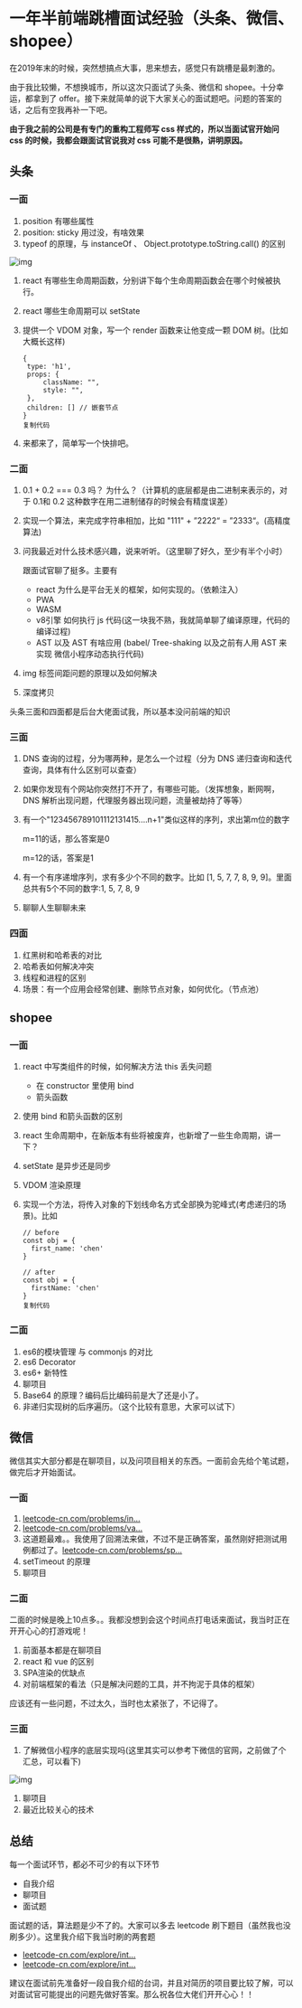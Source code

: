 # 一年半前端跳槽面试经验（头条、微信、shopee）

在2019年末的时候，突然想搞点大事，思来想去，感觉只有跳槽是最刺激的。

由于我比较懒，不想换城市，所以这次只面试了头条、微信和 shopee。十分幸运，都拿到了 offer。接下来就简单的说下大家关心的面试题吧。问题的答案的话，之后有空我再补一下吧。

**由于我之前的公司是有专门的重构工程师写 css 样式的，所以当面试官开始问 css 的时候，我都会跟面试官说我对 css 可能不是很熟，讲明原因。**

## 头条

### 一面

1. position 有哪些属性
2. position: sticky 用过没，有啥效果
3. typeof 的原理，与 instanceOf 、 Object.prototype.toString.call() 的区别



![img](https://user-gold-cdn.xitu.io/2020/3/18/170e940c691b9396?imageView2/0/w/1280/h/960/format/webp/ignore-error/1)



1. react 有哪些生命周期函数，分别讲下每个生命周期函数会在哪个时候被执行。

2. react 哪些生命周期可以 setState

3. 提供一个 VDOM 对象，写一个 render 函数来让他变成一颗 DOM 树。(比如大概长这样)

   ```
   {
   	type: 'h1',
   	props: {
   		className: "",
   		style: "",
   	},
   	children: [] // 嵌套节点
   }
   复制代码
   ```

4. 来都来了，简单写一个快排吧。

### 二面

1. 0.1 + 0.2 === 0.3 吗？ 为什么？（计算机的底层都是由二进制来表示的，对于 0.1和 0.2 这种数字在用二进制储存的时候会有精度误差）

2. 实现一个算法，来完成字符串相加，比如 "111" + ”2222“ = ”2333“。(高精度算法)

3. 问我最近对什么技术感兴趣，说来听听。（这里聊了好久，至少有半个小时）

   跟面试官聊了挺多。主要有

   - react 为什么是平台无关的框架，如何实现的。（依赖注入）
   - PWA
   - WASM
   - v8引擎 如何执行 js 代码(这一块我不熟，我就简单聊了编译原理，代码的编译过程)
   - AST 以及 AST 有啥应用 (babel/ Tree-shaking 以及之前有人用 AST 来实现 微信小程序动态执行代码)

4. img 标签间距问题的原理以及如何解决

5. 深度拷贝

头条三面和四面都是后台大佬面试我，所以基本没问前端的知识

### 三面

1. DNS 查询的过程，分为哪两种，是怎么一个过程（分为 DNS 递归查询和迭代查询，具体有什么区别可以查查）

2. 如果你发现有个网站你突然打不开了，有哪些可能。（发挥想象，断网啊，DNS 解析出现问题，代理服务器出现问题，流量被劫持了等等）

3. 有一个"123456789101112131415....n+1"类似这样的序列，求出第m位的数字

   m=11的话，那么答案是0

   m=12的话，答案是1

4. 有一个有序递增序列，求有多少个不同的数字。比如 [1, 5, 7, 7, 8, 9, 9]。里面总共有5个不同的数字:1, 5, 7, 8, 9

5. 聊聊人生聊聊未来

### 四面

1. 红黑树和哈希表的对比
2. 哈希表如何解决冲突
3. 线程和进程的区别
4. 场景：有一个应用会经常创建、删除节点对象，如何优化。（节点池）

## shopee

### 一面

1. react 中写类组件的时候，如何解决方法 this 丢失问题

   - 在 constructor 里使用 bind
   - 箭头函数

2. 使用 bind 和箭头函数的区别

3. react 生命周期中，在新版本有些将被废弃，也新增了一些生命周期，讲一下？

4. setState 是异步还是同步

5. VDOM 渲染原理

6. 实现一个方法，将传入对象的下划线命名方式全部换为驼峰式(考虑递归的场景)。比如

   ```
   // before
   const obj = {
     first_name: 'chen'
   }
   
   // after
   const obj = {
     firstName: 'chen'
   }
   复制代码
   ```

### 二面

1. es6的模块管理 与 commonjs 的对比
2. es6 Decorator
3. es6+ 新特性
4. 聊项目
5. Base64 的原理？编码后比编码前是大了还是小了。
6. 非递归实现树的后序遍历。（这个比较有意思，大家可以试下）

## 微信

微信其实大部分都是在聊项目，以及问项目相关的东西。一面前会先给个笔试题，做完后才开始面试。

### 一面

1. [leetcode-cn.com/problems/in…](https://leetcode-cn.com/problems/intersection-of-two-arrays-ii/)
2. [leetcode-cn.com/problems/va…](https://leetcode-cn.com/problems/valid-triangle-number/)
3. 这道题最难。。我使用了回溯法来做，不过不是正确答案，虽然刚好把测试用例都过了。[leetcode-cn.com/problems/sp…](https://leetcode-cn.com/problems/split-array-into-consecutive-subsequences/)
4. setTimeout 的原理
5. 聊项目

### 二面

二面的时候是晚上10点多。。我都没想到会这个时间点打电话来面试，我当时正在开开心心的打游戏呢！

1. 前面基本都是在聊项目
2. react 和 vue 的区别
3. SPA渲染的优缺点
4. 对前端框架的看法（只是解决问题的工具，并不拘泥于具体的框架）

应该还有一些问题，不过太久，当时也太紧张了，不记得了。

### 三面

1. 了解微信小程序的底层实现吗(这里其实可以参考下微信的官网，之前做了个汇总，可以看下)



![img](https://user-gold-cdn.xitu.io/2020/3/18/170e94178441ffc8?imageView2/0/w/1280/h/960/format/webp/ignore-error/1)



1. 聊项目
2. 最近比较关心的技术

## 总结

每一个面试环节，都必不可少的有以下环节

- 自我介绍
- 聊项目
- 面试题

面试题的话，算法题是少不了的。大家可以多去 leetcode 刷下题目（虽然我也没刷多少）。这里我介绍下我当时刷的两套题

- [leetcode-cn.com/explore/int…](https://leetcode-cn.com/explore/interview/card/bytedance/)
- [leetcode-cn.com/explore/int…](https://leetcode-cn.com/explore/interview/card/top-interview-quesitons/)

建议在面试前先准备好一段自我介绍的台词，并且对简历的项目要比较了解，可以对面试官可能提出的问题先做好答案。那么祝各位大佬们开开心心！！
